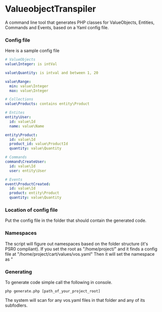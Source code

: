 # ValueobjectTranspiler

A command line tool that generates PHP classes for ValueObjects, Entities, Commands and Events, based on a Yaml config file.

### Config file
Here is a sample config file
```yaml
# ValueObjects
value\Integer: is intVal

value\Quantity: is intval and between 1, 20

value\Range:
  min: value\Integer
  max: value\Integer

# Collections
value\Products: contains entity\Product

# Entites
entity\User:
  id: value\Id
  name: value\Name

entity\Product:
  id: value\Id
  product_id: value\ProductId
  quantity: value\Quantity

# Commands
command\CreateUser:
  id: value\Id
  user: entity\User

# Events
event\ProductCreated:
  id: value\Id
  product: entity\Product
  quantity: value\Quantity

```


### Location of config file
Put the config file in the folder that should contain the generated code.

### Namespaces
The script will figure out namespaces based on the folder structure (it's PSR0 compliant).
If you set the root as "/home/project/" and it finds a config file at "/home/project/cart/values/vos.yaml"
Then it will set the namespace as "<?php namespace Cart\Values; ?>

### Generating
To generate code simple call the following in console.

```
php generate.php [path_of_your_project_root]
```

The system will scan for any vos.yaml files in that folder and any of its subfodlers.